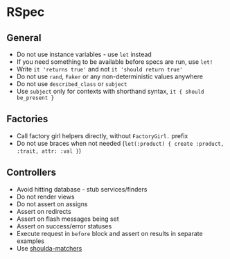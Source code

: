 RSpec
=====

General
-------

* Do not use instance variables - use `let` instead
* If you need something to be available before specs are run, use `let!`
* Write `it 'returns true'` and not `it 'should return true'`
* Do not use `rand`, `Faker` or any non-deterministic values anywhere
* Do not use `described_class` or `subject`
* Use `subject` only for contexts with shorthand syntax, `it { should be_present }`

Factories
---------

* Call factory girl helpers directly, without `FactoryGirl.` prefix
* Do not use braces when not needed (`let(:product) { create :product, :trait, attr: :val }`)

Controllers
-----------

* Avoid hitting database - stub services/finders
* Do not render views
* Do not assert on assigns
* Assert on redirects
* Assert on flash messages being set
* Assert on success/error statuses
* Execute request in `before` block and assert on results in separate examples
* Use [shoulda-matchers][shoulda-matchers]

[shoulda-matchers]: https://github.com/thoughtbot/shoulda-matchers
